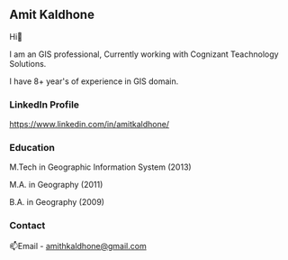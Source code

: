 ## Amit Kaldhone
Hi👋

I am an GIS professional, Currently working with Cognizant Teachnology Solutions.

I have 8+ year's of experience in GIS domain.

### LinkedIn Profile
https://www.linkedin.com/in/amitkaldhone/

### Education
M.Tech in Geographic Information System (2013)

M.A. in Geography (2011)

B.A. in Geography (2009)

### Contact
📫Email - amithkaldhone@gmail.com

<!---
amithkaldhone/amithkaldhone is a ✨ special ✨ repository because its `README.md` (this file) appears on your GitHub profile.
You can click the Preview link to take a look at your changes.
--->
